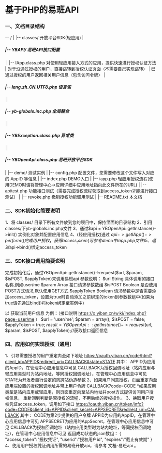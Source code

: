 # 基于PHP的易班API

### 一、文档目录结构

-- /
  |
  |-- classes/      开放平台SDK(轻应用)
    |

#####     |-- YBAPI/      易班API接口配置

​      |
      |-- IApp.class.php          对使用轻应用接入方式的应用，提供快速进行授权认证方法
      |                           对于没通过授权的用户，直接跳转到授权认证页面（不需要自己实现跳转）
      |                           已通过授权的用户返回相关用户信息（包含访问令牌）
    |

#####     |-- lang.zh_CN.UTF8.php       语言包

​    |

#####     |-- yb-globals.inc.php        全局整合

​    |

#####     |-- YBException.class.php     异常类

​    |

#####     |-- YBOpenApi.class.php       易班开放平台SDK

  |
  |-- demo/     测试实例
    |
    |-- config.php      配置文件，您需要修改这个文件写入对应的 AppID 等信息
    |
    |-- index.php       DEMO入口
    |
    |-- iapp.php        轻应用授权流程(使用DEMO时请将管理中心->应用详细中应用地址指向此文件所在的URL)
    |
    |-- apitest.php     功能接口测试（需要完成授权流程获取到access_token才能进行接口测试）
    |
    |-- revoke.php      撤销授权功能调用测试
  |
  |-- README.txt          本文档

### 二、SDK初始化简要说明

1、将 classes/ 目录下所有文件放到您的项目中，保持里面的目录结构
2、引用classes/下yb-globals.inc.php文件
3、通过$api = YBOpenApi::getInstance()->init() 实例化对象并配置应用信息
4、(轻应用授权)通过 $api->getIApp()->perform() 完成用户授权，获得access_token(可参考demo中iapp.php文件)
5、通过$api->bind()绑定access_token

### 三、SDK接口调用简要说明

完成初始化后，通过YBOpenApi::getInstance()->request($url, $param, $isPOST, $applyToken)来调用易班api
参数说明：
$url			    String	具体调用的接口名称,例如user/me
$param		  	Array	  接口请求参数数组
$isPOST  		  Boolean	是否使用POST方式请求,默认使用GET方式
$applyToken		Boolean	请求参数中是否需要添加access_token，设置为true时自动添加之前绑定的token到参数数组中(如果为true请先通过bind()将token绑定至实例中)

以 获取当前用户信息 为例：（接口说明  https://o.yiban.cn/wiki/index.php?page=user/me ）
$url 		= 'user/me';
$param 		= array();
$isPOST		= false;
$applyToken = true;
$result = YBOpenApi::getInstance()->request($url, $param, $isPOST, $applyToken);//获取接口返回信息

### 四、应用如何实现授权（通用）

  1、引导需要授权的用户重定向至如下地址
    https://oauth.yiban.cn/code/html?client_id=APPID&redirect_uri=CALLBACK&state=STATE
其中：
  APPID为应用的AppID，在管理中心应用信息中可见
  CALLBACK为授权回调地址（站内应用与轻应用类型时为站内地址，等同授权回调地址），在管理中心应用信息中可见
  STATE为开发者自行设定的防跨站伪造参数
  2、如果用户同意授权，页面重定向至应用端设置的授权回调地址并带上用户令牌 CALLBACK?code=CODE
*如果应用类型是站内应用或轻应用，则页面重定向至站内地址并post方式提供访问用户授权信息， 重新回到判断是否授权的流程，不用后续的授权操作。
  3、换取用户授权凭证access_token，调用如下接口
https://oauth.yiban.cn/token/info?code=CODE&client_id=APPID&client_secret=APPSECRET&redirect_uri=CALLBACK
其中：
  CODE为第2步提供的用户令牌
  APPID为应用的AppID，在管理中心应用信息中可见
  APPSECRET为应用的AppSecret，在管理中心应用信息中可见
  CALLBACK为授权回调地址（站内应用类型时为站内地址，等同授权回调地址），在管理中心应用信息中可见
    返回成功状态的json数组：
{
  "access_token":"授权凭证",
  "userid":"授权用户id",
  "expires":"截止有效期"
}
  4、使用用户授权凭证调用所需的易班开放api，请参考 文档-易班api 。